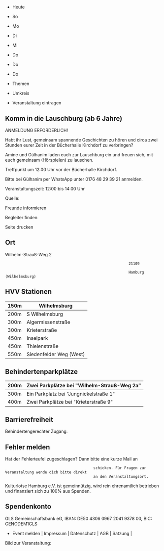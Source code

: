 # 

- Heute
- So
- Mo
- Di
- Mi
- Do
- Do
- Do

- Themen
- Umkreis

- Veranstaltung eintragen

## Komm in die Lauschburg (ab 6 Jahre)

<!-- image -->

ANMELDUNG ERFORDERLICH!

Habt ihr Lust, gemeinsam spannende Geschichten zu hören und circa zwei Stunden eurer Zeit in der Bücherhalle Kirchdorf zu verbringen?

Amine und Gülhanim laden euch zur Lauschburg ein und freuen sich, mit euch gemeinsam (Hörspielen) zu lauschen.

Treffpunkt um 12:00 Uhr vor der Bücherhalle Kirchdorf.

Bitte bei Gülhanim per WhatsApp unter 0176 48 29 39 21 anmelden.

Veranstaltungszeit: 12:00 bis 14:00 Uhr

Quelle:

Freunde informieren

Begleiter finden

Seite drucken

## Ort

Wilhelm-Strauß-Weg 2

				                                            21109 

				                                            Hamburg (Wilhelmsburg)

## HVV Stationen

| 150m   | Wilhelmsburg            |
|--------|-------------------------|
| 200m   | S Wilhelmsburg          |
| 300m   | Algermissenstraße       |
| 300m   | Krieterstraße           |
| 450m   | Inselpark               |
| 450m   | Thielenstraße           |
| 550m   | Siedenfelder Weg (West) |

## Behindertenparkplätze

| 200m   | Zwei Parkplätze bei "Wilhelm-Strauß-Weg 2a"   |
|--------|-----------------------------------------------|
| 300m   | Ein Parkplatz bei "Jungnickelstraße  1"       |
| 400m   | Zwei Parkplätze bei "Krieterstraße 9"         |

## Barrierefreiheit

Behindertengerechter Zugang.

## Fehler melden

Hat der Fehlerteufel zugeschlagen? Dann bitte eine kurze Mail an
											
											schicken. Für Fragen zur Veranstaltung wende dich bitte direkt
											an den Veranstaltungsort.

Kulturlotse Hamburg e.V. ist gemeinnützig, wird rein ehrenamtlich betrieben und finanziert sich zu 100% aus Spenden.

## Spendenkonto

GLS Gemeinschaftsbank eG, IBAN: DE50 4306 0967 2041 9378 00, BIC: GENODEM1GLS

- Event melden | Impressum | Datenschutz | AGB | Satzung |

Bild zur Veranstaltung:

<!-- image -->